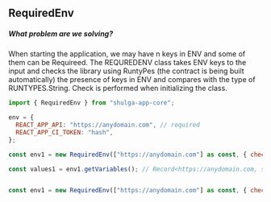 ## RequiredEnv

##### What problem are we solving?

When starting the application, we may have n keys in ENV and some of them can be Requireed. The REQUREDENV class takes ENV keys to the input and checks the library using RuntyPes (the contract is being built automatically) the presence of keys in ENV and compares with the type of RUNTYPES.String. Check is performed when initializing the class.

```javascript
import { RequiredEnv } from "shulga-app-core";

env = {
  REACT_APP_API: "https://anydomain.com", // required
  REACT_APP_CI_TOKEN: "hash",
};

const env1 = new RequiredEnv(["https://anydomain.com"] as const, { checkOnInitializeClass: true }); // it's ok, no error

const values1 = env1.getVariables(); // Record<https://anydomain.com, string | undefined>


const env1 = new RequiredEnv(["https://anydomain.com"] as const, { checkOnInitializeClass: true }); // oops, throw exception
```

